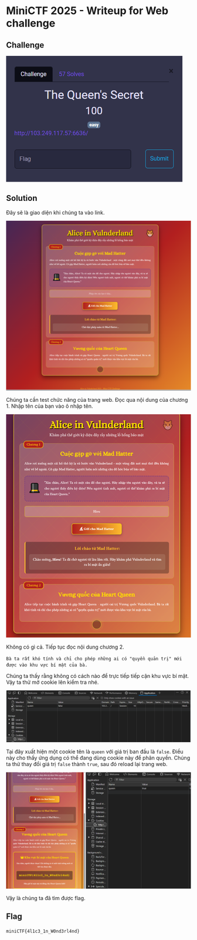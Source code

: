 # MiniCTF 2025 - Writeup for Web challenge

## Challenge

![alt text](image.png)

## Solution

Đây sẽ là giao diện khi chúng ta vào link.

![alt text](image-1.png)

Chúng ta cần test chức năng của trang web. Đọc qua nội dung của chương 1. Nhập tên của bạn vào ô nhập tên.

![alt text](image-2.png)

Không có gì cả. Tiếp tục đọc nội dung chương 2.

`Bà ta rất khó tính và chỉ cho phép những ai có "quyền quản trị" mới được vào khu vực bí mật của bà.`

Chúng ta thấy rằng không có cách nào để trực tiếp tiếp cận khu vực bí mật. Vậy ta thử mở cookie lên kiểm tra nhé.

![alt text](image-3.png)

Tại đây xuất hiện một cookie tên là `queen` với giá trị ban đầu là `false`. Điều này cho thấy ứng dụng có thể đang dùng cookie này để phân quyền. Chúng ta thử thay đổi giá trị `false` thành `true`, sau đó reload lại trang web.

![alt text](image-4.png)

Vậy là chúng ta đã tìm được flag.

## Flag
`miniCTF{4l1c3_1n_W0nd3rl4nd}`